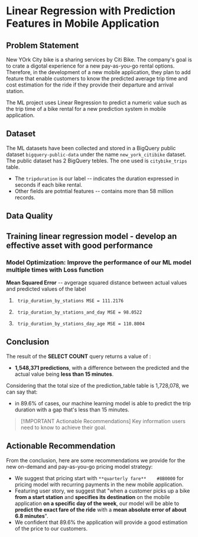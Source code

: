 # Linear Regression with Prediction Features in Mobile Application 

## Problem Statement
New YOrk City bike is a sharing services by Citi Bike. The company's goal is to crate a digotal experience for a new pay-as-you-go rental options. 
Therefore, in the development of a new mobile application, they plan to add feature that enable customers to know the predicted average trip time 
and cost estimation for the ride if they provide their departure and arrival station. 

The ML project uses Linear Regression to predict a numeric value such as the trip time of a bike rental for a new prediction system in mobile application.
<br>


## Dataset 
 The ML datasets have been collected and stored in a BigQuery public dataset `bigquery-public-data` under the name `new_york_citibike` dataset.
 The public dataset has 2 BigQuery tebles. The one used is `citybike_trips` table.
 - The `tripduration` is our label -- indicates the duration expressed in seconds if each bike rental.
 - Other fields are potntial features -- contains more than 58 million records.

## Data Quality

## Training linear regression model - develop an effective asset with good performance
### Model Optimization: Improve the performance of our ML model multiple times with Loss function
 **Mean Squared Error** -- avgerage squared distance between actual values and predicted values of the label
1. ``` trip_duration_by_stations MSE = 111.2176```

2. ``` trip_duration_by_stations_and_day MSE = 98.0522```

3. ``` trip_duration_by_stations_day_age MSE = 110.8004```


## Conclusion 
The result of the **SELECT COUNT** query returns a value of :

- **1,548,371 predictions**, with a difference between the predicted and the actual value being **less than 15 minutes**.

Considering that the total size of the prediction_table table is 1,728,078, we can say that:

- in 89.6% of cases, our machine learning model is able to predict the trip duration with a gap that's less than 15 minutes.

> [!IMPORTANT Actionable Recommendations]
> Key information users need to know to achieve their goal.

## Actionable Recommendation
From the conclusion, here are some recommendations we provide for the new on-demand and pay-as-you-go pricing model strategy:

- We suggest that pricing start with `**quarterly fare**	#8B0000` for pricing model with recurring payments in the new mobile application.
- Featuring user story, we suggest that "when a customer picks up a bike **from a start station** and **specifies its destination** on the mobile application **on a specific day of the week**, our model will be able to **predict the exact fare of the ride** with a **mean absolute error of about 6.8 minutes**".
- We confident that 89.6% the application will provide a good estimation of the price to our customers.







